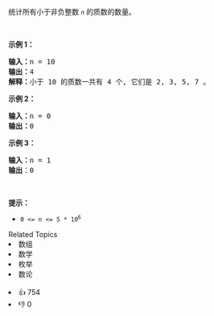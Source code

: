 <p>统计所有小于非负整数&nbsp;<em><code>n</code>&nbsp;</em>的质数的数量。</p>

<p>&nbsp;</p>

<p><strong>示例 1：</strong></p>

<pre><strong>输入：</strong>n = 10
<strong>输出：</strong>4
<strong>解释：</strong>小于 10 的质数一共有 4 个, 它们是 2, 3, 5, 7 。
</pre>

<p><strong>示例 2：</strong></p>

<pre><strong>输入：</strong>n = 0
<strong>输出：</strong>0
</pre>

<p><strong>示例 3：</strong></p>

<pre><strong>输入：</strong>n = 1
<strong>输出</strong>：0
</pre>

<p>&nbsp;</p>

<p><strong>提示：</strong></p>

<ul>
	<li><code>0 &lt;= n &lt;= 5 * 10<sup>6</sup></code></li>
</ul>
<div><div>Related Topics</div><div><li>数组</li><li>数学</li><li>枚举</li><li>数论</li></div></div><br><div><li>👍 754</li><li>👎 0</li></div>